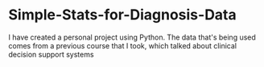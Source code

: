 # Simple-Stats-for-Diagnosis-Data
I have created a personal project using Python. The data that's being used comes from a previous course that I took, which talked about clinical decision support systems
